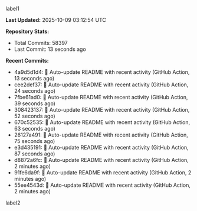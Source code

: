 
label1 
<!-- ACTIVITY_START -->
**Last Updated:** 2025-10-09 03:12:54 UTC

**Repository Stats:**
- Total Commits: 58397
- Last Commit: 13 seconds ago

**Recent Commits:**
- 4a9d5d1d4: 🤖 Auto-update README with recent activity (GitHub Action, 13 seconds ago)
- cee2def37: 🤖 Auto-update README with recent activity (GitHub Action, 24 seconds ago)
- 7fbe61ad0: 🤖 Auto-update README with recent activity (GitHub Action, 39 seconds ago)
- 308423137: 🤖 Auto-update README with recent activity (GitHub Action, 52 seconds ago)
- 670c52535: 🤖 Auto-update README with recent activity (GitHub Action, 63 seconds ago)
- 26127a491: 🤖 Auto-update README with recent activity (GitHub Action, 75 seconds ago)
- e3d435191: 🤖 Auto-update README with recent activity (GitHub Action, 87 seconds ago)
- d8872a6fc: 🤖 Auto-update README with recent activity (GitHub Action, 2 minutes ago)
- 91fe6da9f: 🤖 Auto-update README with recent activity (GitHub Action, 2 minutes ago)
- 55ee4543d: 🤖 Auto-update README with recent activity (GitHub Action, 2 minutes ago)
<!-- ACTIVITY_END -->

label2
